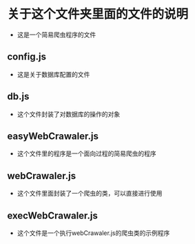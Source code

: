 # 关于这个文件夹里面的文件的说明
- 这是一个简易爬虫程序的文件

## config.js
- 这是关于数据库配置的文件

## db.js
- 这个文件封装了对数据库的操作的对象

## easyWebCrawaler.js
- 这个文件里的程序是一个面向过程的简易爬虫的程序

## webCrawaler.js
- 这个文件里面封装了一个爬虫的类，可以直接进行使用

## execWebCrawaler.js
- 这个文件是一个执行webCrawaler.js的爬虫类的示例程序